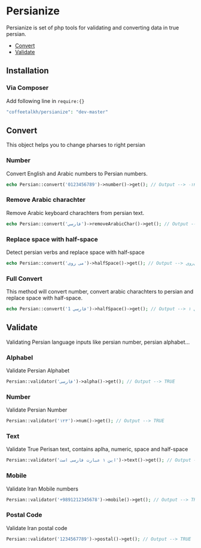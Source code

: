 # Persianize
Persianize is set of php tools for validating and converting data in true persian.

* [Convert](#convert)
* [Validate](#validate)

## Installation

### Via Composer
Add following line in ```require:{}```

```php
"coffeetalkh/persianize": "dev-master"
```

## Convert
This object helps you to change pharses to right persian

### Number
Convert English and Arabic numbers to Persian numbers.

```php
echo Persian::convert('0123456789')->number()->get(); // Output --> ۰۱۲۳۴۵۶۷۸۹
```

### Remove Arabic charachter
Remove Arabic keyboard charachters from persian text.

```php
echo Persian::convert('فارسي')->removeArabicChar()->get(); // Output --> فارسی
```

### Replace space with half-space
Detect persian verbs and replace space with half-space
```php
echo Persian::convert('می روی')->halfSpace()->get(); // Output --> می‌روی
```

### Full Convert
This method will convert number, convert arabic charachters to persian and replace space with half-space.

```php
echo Persian::convert('فارسي 1')->halfSpace()->get(); // Output --> فارسی ۱
```

## Validate
Validating Persian language inputs like persian number, persian alphabet...

### Alphabel
Validate Persian Alphabet

```php
Persian::validator('فارسی')->alpha()->get(); // Output --> TRUE
```

### Number
Validate Persian Number

```php
Persian::validator('۱۲۳')->num()->get(); // Output --> TRUE
```

### Text
Validate True Perisan text, contains aplha, numeric, space and half-space

```php
Persian::validator('این ۱ عبارت فارسی است')->text()->get(); // Output --> TRUE
```

### Mobile
Validate Iran Mobile numbers

```php
Persian::validator('+9891212345678')->mobile()->get(); // Output --> TRUE
```

### Postal Code
Validate Iran postal code

```php
Persian::validator('1234567789')->postal()->get(); // Output --> TRUE
```




